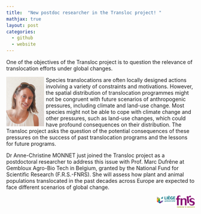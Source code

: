```yaml
---
title:  "New postdoc researcher in the Transloc project! "
mathjax: true
layout: post
categories: 
  - github
  - website
---
```


One of the objectives of the Transloc project is to question the relevance of translocation efforts under global changes. 

<img align="left" width="20%" height="20%" style="margin-right: 5px" src="https://raw.githubusercontent.com/ConservationTranslocation/images/main/transloc/ACMonnet.jpg"> Species translocations are often locally designed actions involving a variety of constraints and motivations. However, the spatial distribution of translocation programmes might not be congruent with future scenarios of anthropogenic pressures, including climate and land-use change. Most species might not be able to cope with climate change and other pressures, such as land-use changes, which could have profound consequences on their distribution. The Transloc project asks the question of the potential consequences of these pressures on the success of past translocation programs and the lessons for future programs. 

Dr Anne-Christine MONNET just joined the Transloc project as a postdoctoral researcher to address this issue with Prof. Marc Dufrêne at Gembloux Agro-Bio Tech in Belgium, granted by the National Fund for Scientific Research (F.R.S.-FNRS). She will assess how plant and animal populations translocated in the past decades across Europe are expected to face different scenarios of global change.

<img align="right" width="10%" height="10%" src="https://raw.githubusercontent.com/ConservationTranslocation/images/main/logo/graphic/FNRS.png">
<img align="right" width="10%" height="10%" src="https://raw.githubusercontent.com/ConservationTranslocation/images/main/logo/graphic/liegeU.PNG">
